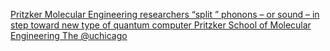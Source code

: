 [Pritzker Molecular Engineering researchers “split ” phonons – or sound – in step toward new type of quantum computer   Pritzker School of Molecular Engineering   The @uchicago](https://qi.tc/qi/113902)